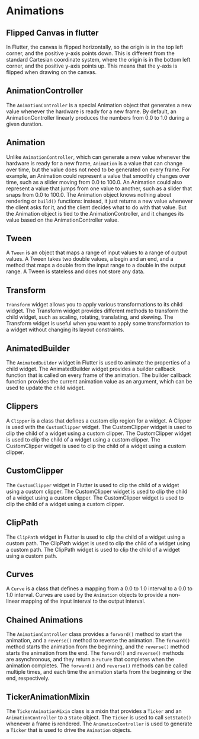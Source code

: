 # Animations

## Flipped Canvas in flutter

In Flutter, the canvas is flipped horizontally, so the origin is in the top left corner, and the positive y-axis points down. This is different from the standard Cartesian coordinate system, where the origin is in the bottom left corner, and the positive y-axis points up. This means that the y-axis is flipped when drawing on the canvas.

## AnimationController

The `AnimationController` is a special Animation object that generates a new value whenever the hardware is ready for a new frame. By default, an AnimationController linearly produces the numbers from 0.0 to 1.0 during a given duration.

## Animation

Unlike `AnimationController`, which can generate a new value whenever the hardware is ready for a new frame, `Animation` is a value that can change over time, but the value does not need to be generated on every frame. For example, an Animation could represent a value that smoothly changes over time, such as a slider moving from 0.0 to 100.0. An Animation could also represent a value that jumps from one value to another, such as a slider that snaps from 0.0 to 100.0. The Animation object knows nothing about rendering or `build()` functions: instead, it just returns a new value whenever the client asks for it, and the client decides what to do with that value. But the Animation object is tied to the AnimationController, and it changes its value based on the AnimationController value.

## Tween

A `Tween` is an object that maps a range of input values to a range of output values. A Tween takes two double values, a begin and an end, and a method that maps a double from the input range to a double in the output range. A Tween is stateless and does not store any data.

## Transform

`Transform` widget allows you to apply various transformations to its child widget. The Transform widget provides different methods to transform
the child widget, such as scaling, rotating, translating, and skewing. The Transform widget is useful when you want to apply some transformation to a widget without changing its layout constraints.

## AnimatedBuilder

The `AnimatedBuilder` widget in Flutter is used to animate the properties of a child widget. The AnimatedBuilder widget provides a builder callback function that is called on every frame of the animation. The builder callback function provides the current animation value as an argument, which can be used to update the child widget.

## Clippers

A `Clipper` is a class that defines a custom clip region for a widget. A Clipper is used with the `CustomClipper` widget. The CustomClipper widget is used to clip the child of a widget using a custom clipper. The CustomClipper widget is used to clip the child of a widget using a custom clipper. The CustomClipper widget is used to clip the child of a widget using a custom clipper.

## CustomClipper

The `CustomClipper` widget in Flutter is used to clip the child of a widget using a custom clipper. The CustomClipper widget is used to clip the child of a widget using a custom clipper. The CustomClipper widget is used to clip the child of a widget using a custom clipper.

## ClipPath

The `ClipPath` widget in Flutter is used to clip the child of a widget using a custom path. The ClipPath widget is used to clip the child of a widget using a custom path. The ClipPath widget is used to clip the child of a widget using a custom path.

## Curves

A `Curve` is a class that defines a mapping from a 0.0 to 1.0 interval to a 0.0 to 1.0 interval. Curves are used by the `Animation` objects to provide a non-linear mapping of the input interval to the output interval.

## Chained Animations

The `AnimationController` class provides a `forward()` method to start the animation, and a `reverse()` method to reverse the animation. The `forward()` method starts the animation from the beginning, and the `reverse()` method starts the animation from the end. The `forward()` and `reverse()` methods are asynchronous, and they return a `Future` that completes when the animation completes. The `forward()` and `reverse()` methods can be called multiple times, and each time the animation starts from the beginning or the end, respectively.

## TickerAnimationMixin

The `TickerAnimationMixin` class is a mixin that provides a `Ticker` and an `AnimationController` to a `State` object. The `Ticker` is used to call `setState()` whenever a frame is rendered. The `AnimationController` is used to generate a `Ticker` that is used to drive the `Animation` objects.
